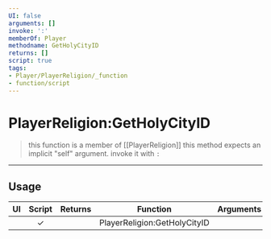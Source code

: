 ```yaml
---
UI: false
arguments: []
invoke: ':'
memberOf: Player
methodname: GetHolyCityID
returns: []
script: true
tags:
- Player/PlayerReligion/_function
- function/script
---
```

# PlayerReligion:GetHolyCityID
> this function is a member of [[PlayerReligion]]
> this method expects an implicit "self" argument. invoke it with `:`
-----
## Usage
|  UI | Script | Returns | Function | Arguments |
|:---:|:------:|-------:|:--------:|:---------|
| |✓||PlayerReligion:GetHolyCityID||
